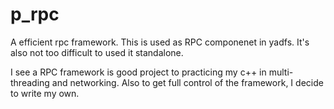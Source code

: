 p_rpc
=====

A efficient rpc framework. This is used as RPC componenet in yadfs. It's also not too difficult to used it standalone.

I see a RPC framework is good project to practicing my c++ in multi-threading and networking. Also to get full control
of the framework, I decide to write my own. 

